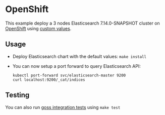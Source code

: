 # OpenShift

This example deploy a 3 nodes Elasticsearch 7.14.0-SNAPSHOT cluster on [OpenShift][]
using [custom values][].

## Usage

* Deploy Elasticsearch chart with the default values: `make install`

* You can now setup a port forward to query Elasticsearch API:

  ```
  kubectl port-forward svc/elasticsearch-master 9200
  curl localhost:9200/_cat/indices
  ```

## Testing

You can also run [goss integration tests][] using `make test`


[custom values]: https://github.com/elastic/helm-charts/tree/7.14/elasticsearch/examples/openshift/values.yaml
[goss integration tests]: https://github.com/elastic/helm-charts/tree/7.14/elasticsearch/examples/openshift/test/goss.yaml
[openshift]: https://www.openshift.com/
